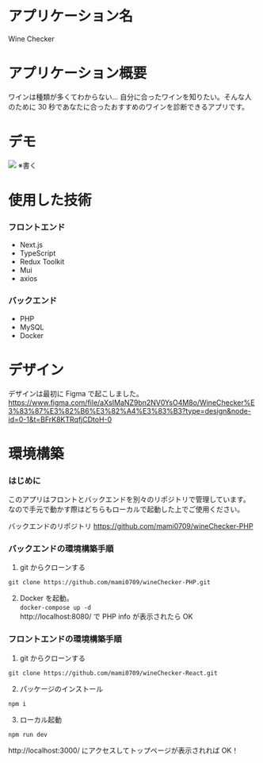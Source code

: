 # アプリケーション名

Wine Checker

# アプリケーション概要

ワインは種類が多くてわからない…
自分に合ったワインを知りたい。そんな人のために 30 秒であなたに合ったおすすめのワインを診断できるアプリです。

# デモ

![](../../Desktop/%E3%82%B9%E3%82%AF%E3%83%AA%E3%83%BC%E3%83%B3%E3%82%B7%E3%83%A7%E3%83%83%E3%83%88%202023-06-25%2018.29.11.png)
※書く

# 使用した技術

### フロントエンド

- Next.js
- TypeScript
- Redux Toolkit
- Mui
- axios

### バックエンド

- PHP
- MySQL
- Docker

# デザイン

デザインは最初に Figma で起こしました。
https://www.figma.com/file/aXsIMaNZ9bn2NV0YsO4M8o/WineChecker%E3%83%87%E3%82%B6%E3%82%A4%E3%83%B3?type=design&node-id=0-1&t=BFrK8KTRqfjCDtoH-0

# 環境構築

### はじめに

このアプリはフロントとバックエンドを別々のリポジトリで管理しています。
なので手元で動かす際はどちらもローカルで起動した上でご使用ください。

バックエンドのリポジトリ
https://github.com/mami0709/wineChecker-PHP

### バックエンドの環境構築手順

1. git からクローンする

```
git clone https://github.com/mami0709/wineChecker-PHP.git
```

2. Docker を起動。  
   `docker-compose up -d`  
   http://localhost:8080/ で PHP info が表示されたら OK

### フロントエンドの環境構築手順

1. git からクローンする

```
git clone https://github.com/mami0709/wineChecker-React.git
```

2. パッケージのインストール

```
npm i
```

3. ローカル起動

```
npm run dev
```

http://localhost:3000/ にアクセスしてトップページが表示されれば OK！
